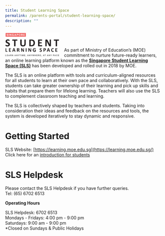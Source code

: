```yaml
---
title: Student Learning Space
permalink: /parents-portal/student-learning-space/
description: ""
---
```

<img src="/images/Parents%20Portal/SLS.png" style="width:35%;margin-right:15px;" align="left"><br><br>

As part of Ministry of Education’s (MOE) commitment to nurture future-ready learners, an online learning platform known as the&nbsp;[**Singapore**&nbsp;**Student Learning Space (SLS)**](https://learning.moe.edu.sg/)&nbsp;has been developed and rolled out in 2018 by MOE.  

The SLS is an online platform with tools and curriculum-aligned resources for all students&nbsp;to&nbsp;learn at their own pace and collaboratively.&nbsp;With the SLS, students can take&nbsp;greater ownership of their learning and&nbsp;pick up skills and habits that prepare them for lifelong learning.&nbsp;Teachers will also use the SLS to&nbsp;complement classroom teaching and learning.

The SLS is collectively shaped by teachers and students. Taking into consideration their ideas and feedback on the resources and tools, the system is developed iteratively to stay dynamic and responsive.


# Getting Started

SLS Website:&nbsp;[https://learning.moe.edu.sg](https://learning.moe.edu.sg/)<br>
Click here for an [introduction for students](/files/Parents%20Portal/Annexes%20to%20Letter%20to%20Parents.pdf)

# SLS Helpdesk

Please contact the SLS Helpdesk if you have further queries.&nbsp;<br>
Tel: (65) 6702 6513

  

**Operating Hours**

SLS Helpdesk: 6702 6513<br>
Mondays - Fridays: 4:00 pm - 9:00 pm<br>
Saturdays: 9:00 am - 9:00 pm<br>
\*Closed on Sundays &amp; Public Holidays

  

